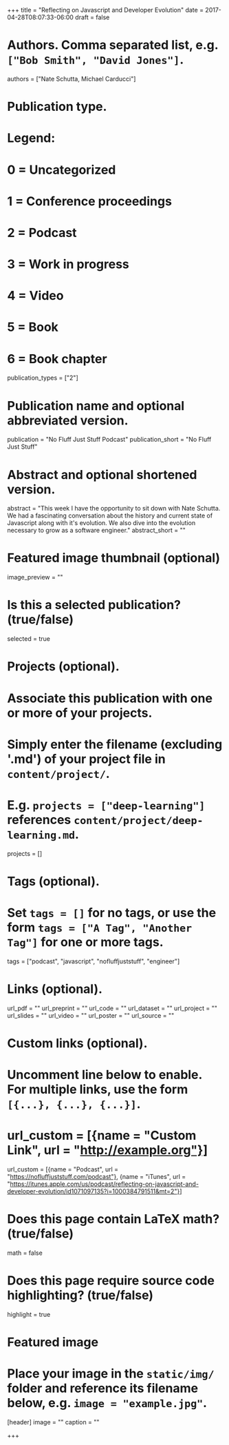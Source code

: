 +++
title = "Reflecting on Javascript and Developer Evolution"
date = 2017-04-28T08:07:33-06:00
draft = false

# Authors. Comma separated list, e.g. `["Bob Smith", "David Jones"]`.
authors = ["Nate Schutta, Michael Carducci"]

# Publication type.
# Legend:
# 0 = Uncategorized
# 1 = Conference proceedings
# 2 = Podcast
# 3 = Work in progress
# 4 = Video
# 5 = Book
# 6 = Book chapter
publication_types = ["2"]

# Publication name and optional abbreviated version.
publication = "No Fluff Just Stuff Podcast"
publication_short = "No Fluff Just Stuff"

# Abstract and optional shortened version.
abstract = "This week I have the opportunity to sit down with Nate Schutta. We had a fascinating conversation about the history and current state of Javascript along with it's evolution. We also dive into the evolution necessary to grow as a software engineer."
abstract_short = ""

# Featured image thumbnail (optional)
image_preview = ""

# Is this a selected publication? (true/false)
selected = true

# Projects (optional).
#   Associate this publication with one or more of your projects.
#   Simply enter the filename (excluding '.md') of your project file in `content/project/`.
#   E.g. `projects = ["deep-learning"]` references `content/project/deep-learning.md`.
projects = []

# Tags (optional).
#   Set `tags = []` for no tags, or use the form `tags = ["A Tag", "Another Tag"]` for one or more tags.
tags = ["podcast", "javascript", "nofluffjuststuff", "engineer"]

# Links (optional).
url_pdf = ""
url_preprint = ""
url_code = ""
url_dataset = ""
url_project = ""
url_slides = ""
url_video = ""
url_poster = ""
url_source = ""

# Custom links (optional).
#   Uncomment line below to enable. For multiple links, use the form `[{...}, {...}, {...}]`.
# url_custom = [{name = "Custom Link", url = "http://example.org"}]
url_custom = [{name = "Podcast", url = "https://nofluffjuststuff.com/podcast"}, {name = "iTunes", url = "https://itunes.apple.com/us/podcast/reflecting-on-javascript-and-developer-evolution/id1071097135?i=1000384791511&mt=2"}]

# Does this page contain LaTeX math? (true/false)
math = false

# Does this page require source code highlighting? (true/false)
highlight = true

# Featured image
# Place your image in the `static/img/` folder and reference its filename below, e.g. `image = "example.jpg"`.
[header]
image = ""
caption = ""

+++
